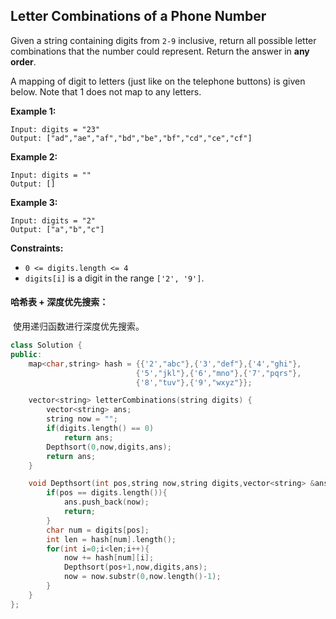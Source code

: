 ## Letter Combinations of a Phone Number

Given a string containing digits from `2-9` inclusive, return all possible letter combinations that the number could represent. Return the answer in **any order**.

A mapping of digit to letters (just like on the telephone buttons) is given below. Note that 1 does not map to any letters.

**Example 1:**

```
Input: digits = "23"
Output: ["ad","ae","af","bd","be","bf","cd","ce","cf"]
```

**Example 2:**

```
Input: digits = ""
Output: []
```

**Example 3:**

```
Input: digits = "2"
Output: ["a","b","c"]
```

**Constraints:**

- `0 <= digits.length <= 4`
- `digits[i]` is a digit in the range `['2', '9']`.

#### 哈希表 + 深度优先搜索：

​		使用递归函数进行深度优先搜索。

```c++
class Solution {
public:
    map<char,string> hash = {{'2',"abc"},{'3',"def"},{'4',"ghi"},
                            {'5',"jkl"},{'6',"mno"},{'7',"pqrs"},
                            {'8',"tuv"},{'9',"wxyz"}};

    vector<string> letterCombinations(string digits) {
        vector<string> ans;
        string now = "";
        if(digits.length() == 0)
            return ans;
        Depthsort(0,now,digits,ans);
        return ans;
    }

    void Depthsort(int pos,string now,string digits,vector<string> &ans){
        if(pos == digits.length()){
            ans.push_back(now);
            return;
        }
        char num = digits[pos];
        int len = hash[num].length();
        for(int i=0;i<len;i++){
            now += hash[num][i];
            Depthsort(pos+1,now,digits,ans);
            now = now.substr(0,now.length()-1);
        }
    }
};
```

